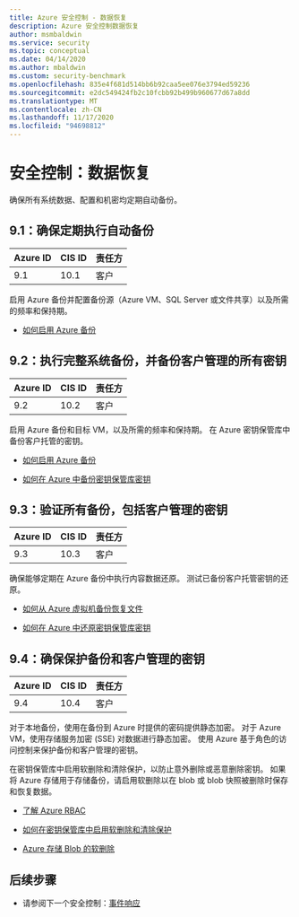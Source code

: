 ```yaml
---
title: Azure 安全控制 - 数据恢复
description: Azure 安全控制数据恢复
author: msmbaldwin
ms.service: security
ms.topic: conceptual
ms.date: 04/14/2020
ms.author: mbaldwin
ms.custom: security-benchmark
ms.openlocfilehash: 835e4f681d514bb6b92caa5ee076e3794ed59236
ms.sourcegitcommit: e2dc549424fb2c10fcbb92b499b960677d67a8dd
ms.translationtype: MT
ms.contentlocale: zh-CN
ms.lasthandoff: 11/17/2020
ms.locfileid: "94698812"
---
```

# <a name="security-control-data-recovery"></a>安全控制：数据恢复

确保所有系统数据、配置和机密均定期自动备份。

## <a name="91-ensure-regular-automated-back-ups"></a>9.1：确保定期执行自动备份

| Azure ID | CIS ID | 责任方 |
|--|--|--|
| 9.1 | 10.1 | 客户 |

启用 Azure 备份并配置备份源（Azure VM、SQL Server 或文件共享）以及所需的频率和保持期。

- [如何启用 Azure 备份](../../backup/index.yml)

## <a name="92-perform-complete-system-backups-and-backup-any-customer-managed-keys"></a>9.2：执行完整系统备份，并备份客户管理的所有密钥

| Azure ID | CIS ID | 责任方 |
|--|--|--|
| 9.2 | 10.2 | 客户 |

启用 Azure 备份和目标 VM，以及所需的频率和保持期。 在 Azure 密钥保管库中备份客户托管的密钥。

- [如何启用 Azure 备份](../../backup/index.yml)

- [如何在 Azure 中备份密钥保管库密钥](/powershell/module/azurerm.keyvault/backup-azurekeyvaultkey?view=azurermps-6.13.0)

## <a name="93-validate-all-backups-including-customer-managed-keys"></a>9.3：验证所有备份，包括客户管理的密钥

| Azure ID | CIS ID | 责任方 |
|--|--|--|
| 9.3 | 10.3 | 客户 |

确保能够定期在 Azure 备份中执行内容数据还原。 测试已备份客户托管密钥的还原。

- [如何从 Azure 虚拟机备份恢复文件](../../backup/backup-azure-restore-files-from-vm.md)

- [如何在 Azure 中还原密钥保管库密钥](/powershell/module/azurerm.keyvault/restore-azurekeyvaultkey?view=azurermps-6.13.0)

## <a name="94-ensure-protection-of-backups-and-customer-managed-keys"></a>9.4：确保保护备份和客户管理的密钥

| Azure ID | CIS ID | 责任方 |
|--|--|--|
| 9.4 | 10.4 | 客户 |

对于本地备份，使用在备份到 Azure 时提供的密码提供静态加密。 对于 Azure VM，使用存储服务加密 (SSE) 对数据进行静态加密。 使用 Azure 基于角色的访问控制来保护备份和客户管理的密钥。  

在密钥保管库中启用软删除和清除保护，以防止意外删除或恶意删除密钥。  如果将 Azure 存储用于存储备份，请启用软删除以在 blob 或 blob 快照被删除时保存和恢复数据。 

- [了解 Azure RBAC](../../role-based-access-control/overview.md)

- [如何在密钥保管库中启用软删除和清除保护](../../storage/blobs/soft-delete-blob-overview.md?tabs=azure-portal)

- [Azure 存储 Blob 的软删除](../../storage/blobs/soft-delete-blob-overview.md?tabs=azure-portal)


## <a name="next-steps"></a>后续步骤

- 请参阅下一个安全控制：[事件响应](security-control-incident-response.md)
